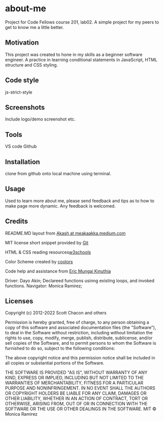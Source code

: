 # about-me
Project for Code Fellows course 201, lab02. A simple project for my peers to get to know me a little better.

## Motivation
This project was created to hone in my skills as a beginner software engineer. A practice in learning conditional statements in JavaScript, HTML structure and CSS styling.

## Code style

js-strict-style

## Screenshots
Include logo/demo screenshot etc.

## Tools

VS code
Github

## Installation

clone from github onto local machine using terminal. 

## Usage

Used to learn more about me, please send feedback and tips as to how to make page more dynamic. Any feedback is welcomed. 


## Credits

README.MD layout from [Akash at meakaakka.medium.com](https://meakaakka.medium.com/a-beginners-guide-to-writing-a-kickass-readme-7ac01da88ab3)

MIT license short snippet provided by [Git](https://github.com/git/git-scm.com/blob/main/MIT-LICENSE.txt)

HTML & CSS reading resources[w3schools](https://www.w3schools.com/)

Color Scheme created by [coolors](https://coolors.co/)

Code help and assistance from [Eric Mungai Kinuthia](https://github.com/EricMungai97)

Driver: Dayo Akin; Declareed functions usinng existing loops, and invoked functions.
Navigator: Monica Ramirez;

## Licenses

Copyright (c) 2012-2022 Scott Chacon and others

Permission is hereby granted, free of charge, to any person obtaining
a copy of this software and associated documentation files (the
"Software"), to deal in the Software without restriction, including
without limitation the rights to use, copy, modify, merge, publish,
distribute, sublicense, and/or sell copies of the Software, and to
permit persons to whom the Software is furnished to do so, subject to
the following conditions:

The above copyright notice and this permission notice shall be
included in all copies or substantial portions of the Software.

THE SOFTWARE IS PROVIDED "AS IS", WITHOUT WARRANTY OF ANY KIND,
EXPRESS OR IMPLIED, INCLUDING BUT NOT LIMITED TO THE WARRANTIES OF
MERCHANTABILITY, FITNESS FOR A PARTICULAR PURPOSE AND
NONINFRINGEMENT. IN NO EVENT SHALL THE AUTHORS OR COPYRIGHT HOLDERS BE
LIABLE FOR ANY CLAIM, DAMAGES OR OTHER LIABILITY, WHETHER IN AN ACTION
OF CONTRACT, TORT OR OTHERWISE, ARISING FROM, OUT OF OR IN CONNECTION
WITH THE SOFTWARE OR THE USE OR OTHER DEALINGS IN THE SOFTWARE.
MIT © Monica Ramirez